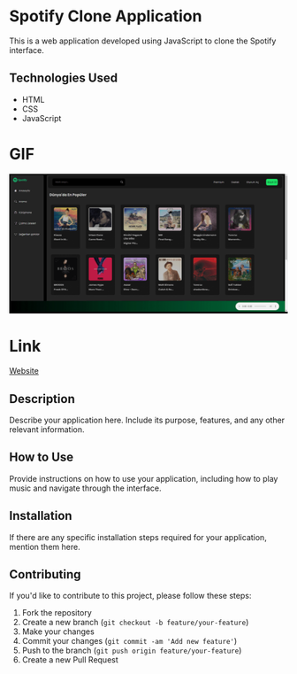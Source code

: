 # Spotify Clone Application

This is a web application developed using JavaScript to clone the Spotify interface.

## Technologies Used

- HTML
- CSS
- JavaScript

# GIF

![](Spotify-JS.gif)

# Link

[Website](https://6654b6d95fdd49494e49cbe3--incomparable-gecko-905f69.netlify.app/)

## Description

Describe your application here. Include its purpose, features, and any other relevant information.

## How to Use

Provide instructions on how to use your application, including how to play music and navigate through the interface.

## Installation

If there are any specific installation steps required for your application, mention them here.

## Contributing

If you'd like to contribute to this project, please follow these steps:

1. Fork the repository
2. Create a new branch (`git checkout -b feature/your-feature`)
3. Make your changes
4. Commit your changes (`git commit -am 'Add new feature'`)
5. Push to the branch (`git push origin feature/your-feature`)
6. Create a new Pull Request
